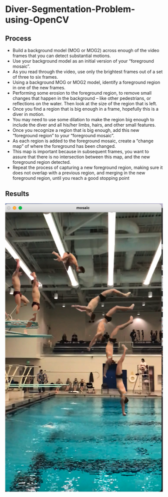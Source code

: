 # Diver-Segmentation-Problem-using-OpenCV
## Process
* Build a background model (MOG or MOG2) across enough of the video frames that you can detect substantial motions.
* Use your background model as an initial version of your “foreground mosaic”.
* As you read through the video, use only the brightest frames out of a set of three to six frames.
* Using a background MOG or MOG2 model, identify a foreground region in one of the new frames.
* Performing some erosion to the foreground region, to remove small changes that happen in the background – like other pedestrians, or reflections on the water. Then look at the size of the region that is left.
* Once you find a region that is big enough in a frame, hopefully this is a diver in motion. 
* You may need to use some dilation to make the region big enough to include the diver and all his/her limbs, hairs, and other small features.
* Once you recognize a region that is big enough, add this new “foreground region” to your “foreground mosaic”.
* As each region is added to the foreground mosaic, create a “change map” of where the foreground has been changed.
* This map is important because in subsequent frames, you want to assure that there is no intersection between this map, and the new foreground region detected.
* Repeat the process of capturing a new foreground region, making sure it does not overlap with a previous region, and merging in the new foreground region, until you reach a good stopping point

## Results
![](Mosaic%20-%201800.png)
